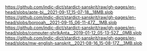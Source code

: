 https://github.com/indic-dict/stardict-sanskrit/raw/gh-pages/en-head/slobs/apte-bi__2021-09-17_15-07-18__18MB.slob  
https://github.com/indic-dict/stardict-sanskrit/raw/gh-pages/en-head/slobs/borooah__2021-09-15_06-11-47Z__1MB.slob  
https://github.com/indic-dict/stardict-sanskrit/raw/gh-pages/en-head/slobs/computer-shrIkAnta__2019-01-12_05-13-52Z__0MB.slob  
https://github.com/indic-dict/stardict-sanskrit/raw/gh-pages/en-head/slobs/mw-english-sanskrit__2021-08-16_15-08-17Z__3MB.slob  
